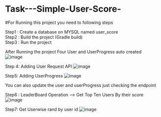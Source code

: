 # Task---Simple-User-Score-

#For Running this project you need to following steps <br />

Step1 : Create a database on MYSQL named user_score <br />
Step2 : Build the project (Gradle build) <br />
Step3 : Run the project

After Running the project Four User and UserProgress auto created
![image](https://user-images.githubusercontent.com/70557643/148155845-73201b4d-fcca-474f-84a8-b54f0551c37d.png) </br>

Step 4:  Adding User Request API
![image](https://user-images.githubusercontent.com/70557643/148156301-86696c25-c436-4fcb-9d03-d2ca7eee8bdc.png) </br>

Step5: Adding UserProgress
![image](https://user-images.githubusercontent.com/70557643/148156542-daf4ac78-6e90-4416-b504-a480911c0727.png) </br>

You can also update the user and userProgress just checking the endpoint </br>

Step6 : LeaderBoard Operation --> Get Top Ten Users By their score
![image](https://user-images.githubusercontent.com/70557643/148156755-d6a9b9b4-efb7-4a6c-87f8-9b1162ef201c.png) </br>

Step7: Get Userwise rand by user id 
![image](https://user-images.githubusercontent.com/70557643/148156848-b840436e-2e22-4e55-9b54-c92dfde868d0.png)









